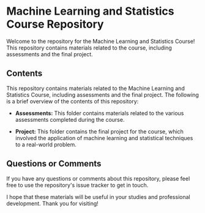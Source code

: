 # Machine Learning and Statistics Course Repository

Welcome to the repository for the Machine Learning and Statistics Course! This repository contains materials related to the course, including assessments and the final project.

## Contents

This repository contains materials related to the Machine Learning and Statistics Course, including assessments and the final project. The following is a brief overview of the contents of this repository:

* **Assessments:** This folder contains materials related to the various assessments completed during the course.

* **Project:** This folder contains the final project for the course, which involved the application of machine learning and statistical techniques to a real-world problem.


## Questions or Comments

If you have any questions or comments about this repository, please feel free to use the repository's issue tracker to get in touch.

I hope that these materials will be useful in your studies and professional development. Thank you for visiting!